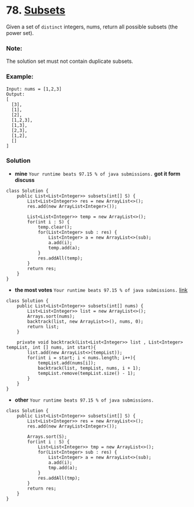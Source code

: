 # 78. [Subsets](https://leetcode.com/problems/subsets/description/)

Given a set of `distinct` integers, nums, return all possible subsets (the power set).

### Note: 

The solution set must not contain duplicate subsets.

### Example:
    Input: nums = [1,2,3]
    Output:
    [
      [3],
      [1],
      [2],
      [1,2,3],
      [1,3],
      [2,3],
      [1,2],
      []
    ]
    
### Solution

* **mine** `Your runtime beats 97.15 % of java submissions.` **got it form discuss**
```
class Solution {
    public List<List<Integer>> subsets(int[] S) {
        List<List<Integer>> res = new ArrayList<>();
        res.add(new ArrayList<Integer>());
        
        List<List<Integer>> temp = new ArrayList<>();
        for(int i : S) {
            temp.clear(); 
            for(List<Integer> sub : res) {
                List<Integer> a = new ArrayList<>(sub);
                a.add(i);
                temp.add(a);
            }
            res.addAll(temp);
        }
        return res;
    }
}
```

* **the most votes** `Your runtime beats 97.15 % of java submissions.` [link](https://leetcode.com/problems/subsets/discuss/27281/A-general-approach-to-backtracking-questions-in-Java-(Subsets-Permutations-Combination-Sum-Palindrome-Partitioning))
```
class Solution {
    public List<List<Integer>> subsets(int[] nums) {
        List<List<Integer>> list = new ArrayList<>();
        Arrays.sort(nums);
        backtrack(list, new ArrayList<>(), nums, 0);
        return list;
    }

    private void backtrack(List<List<Integer>> list , List<Integer> tempList, int [] nums, int start){
        list.add(new ArrayList<>(tempList));
        for(int i = start; i < nums.length; i++){
            tempList.add(nums[i]);
            backtrack(list, tempList, nums, i + 1);
            tempList.remove(tempList.size() - 1);
        }
    }
}
```
* **other** `Your runtime beats 97.15 % of java submissions.`
```
class Solution {
    public List<List<Integer>> subsets(int[] S) {
        List<List<Integer>> res = new ArrayList<>();
        res.add(new ArrayList<Integer>());
        
        Arrays.sort(S);
        for(int i : S) {
            List<List<Integer>> tmp = new ArrayList<>();
            for(List<Integer> sub : res) {
                List<Integer> a = new ArrayList<>(sub);
                a.add(i);
                tmp.add(a);
            }
            res.addAll(tmp);
        }
        return res;
    }
}
```
